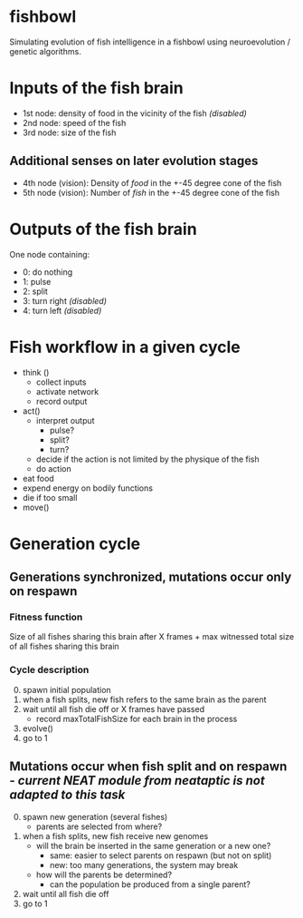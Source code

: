 # fishbowl
Simulating evolution of fish intelligence in a fishbowl using neuroevolution / genetic algorithms.

# Inputs of the fish brain
- 1st node: density of food in the vicinity of the fish *(disabled)*
- 2nd node: speed of the fish
- 3rd node: size of the fish

## Additional senses on later evolution stages
- 4th node (vision): Density of *food* in the +-45 degree cone of the fish
- 5th node (vision): Number of *fish* in the +-45 degree cone of the fish

# Outputs of the fish brain
One node containing:
- 0: do nothing
- 1: pulse
- 2: split
- 3: turn right *(disabled)*
- 4: turn left *(disabled)*

# Fish workflow in a given cycle
- think ()
  - collect inputs
  - activate network
  - record output
- act()
  - interpret output
    - pulse?
    - split?
    - turn?
  - decide if the action is not limited by the physique of the fish
  - do action
- eat food
- expend energy on bodily functions
- die if too small
- move() 

# Generation cycle

## Generations synchronized, mutations occur only on respawn

### Fitness function

Size of all fishes sharing this brain after X frames + max witnessed total size of all fishes sharing this brain 

### Cycle description

0. spawn initial population
1. when a fish splits, new fish refers to the same brain as the parent
2. wait until all fish die off or X frames have passed
    - record maxTotalFishSize for each brain in the process
3. evolve()
4. go to 1

## Mutations occur when fish split and on respawn - *current NEAT module from neataptic is not adapted to this task*

0. spawn new generation (several fishes)
    - parents are selected from where?
1. when a fish splits, new fish receive new genomes
    - will the brain be inserted in the same generation or a new one?
      - same: easier to select parents on respawn (but not on split)
      - new: too many generations, the system may break
    - how will the parents be determined?
      - can the population be produced from a single parent?
2. wait until all fish die off
3. go to 1
